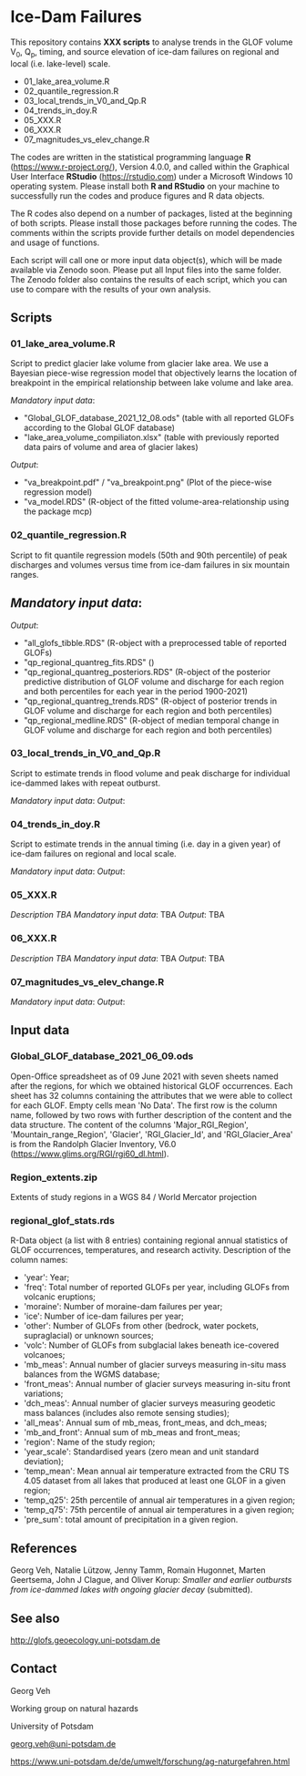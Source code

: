 # Ice-Dam Failures

This repository contains **XXX scripts** to analyse trends in the GLOF volume V<sub>0</sub>, Q<sub>p</sub>, timing, and source elevation of ice-dam failures on regional and local (i.e. lake-level) scale. 

- 01_lake_area_volume.R
- 02_quantile_regression.R
- 03_local_trends_in_V0_and_Qp.R
- 04_trends_in_doy.R
- 05_XXX.R
- 06_XXX.R
- 07_magnitudes_vs_elev_change.R

The codes are written in the statistical programming language **R** (https://www.r-project.org/), Version 4.0.0, and called within
the Graphical User Interface **RStudio** (https://rstudio.com) under a Microsoft Windows 10 operating system. 
Please install both **R and RStudio** on your machine to successfully run the codes and produce figures and R data objects.

The R codes also depend on a number of packages, listed at the beginning of both scripts. Please install those packages before running the codes. 
The comments within the scripts provide further details on model dependencies and usage of functions. 

Each script will call one or more input data object(s), which will be made available via Zenodo soon. 
Please put all Input files into the same folder.
The Zenodo folder also contains the results of each script, which you can use to compare with the results of your own analysis.

## Scripts

### 01_lake_area_volume.R

Script to predict glacier lake volume from glacier lake area. We use a Bayesian piece-wise
regression model that objectively learns the location of breakpoint in the empirical relationship between lake volume and lake area.

*Mandatory input data*: 
- "Global_GLOF_database_2021_12_08.ods" (table with all reported GLOFs according to the Global GLOF database)
- "lake_area_volume_compiliaton.xlsx" (table with previously reported data pairs of volume and area of glacier lakes)

*Output*: 
- "va_breakpoint.pdf" / "va_breakpoint.png" (Plot of the piece-wise regression model)
- "va_model.RDS" (R-object of the fitted volume-area-relationship using the package mcp)



### 02_quantile_regression.R

Script to fit quantile regression models (50th and 90th percentile) of peak discharges and volumes versus time 
from ice-dam failures in six mountain ranges. 

*Mandatory input data*: 
- 

*Output*: 
- "all_glofs_tibble.RDS" (R-object with a preprocessed table of reported GLOFs)
- "qp_regional_quantreg_fits.RDS" ()
- "qp_regional_quantreg_posteriors.RDS" (R-object of the posterior predictive distribution of GLOF volume and discharge for each region and both percentiles for each year in the period 1900-2021)
- "qp_regional_quantreg_trends.RDS" (R-object of posterior trends in GLOF volume and discharge for each region and both percentiles)
- "qp_regional_medline.RDS" (R-object of median temporal change in GLOF volume and discharge for each region and both percentiles)


### 03_local_trends_in_V0_and_Qp.R

Script to estimate trends in flood volume and peak discharge for individual ice-dammed lakes with repeat outburst. 

*Mandatory input data*: 
*Output*: 


### 04_trends_in_doy.R

Script to estimate trends in the annual timing (i.e. day in a given year) of ice-dam failures on regional and local scale.

*Mandatory input data*: 
*Output*: 


### 05_XXX.R


*Description TBA*
*Mandatory input data*: TBA
*Output*: TBA


### 06_XXX.R

*Description TBA*
*Mandatory input data*: TBA
*Output*: TBA


### 07_magnitudes_vs_elev_change.R

*Mandatory input data*: 
*Output*: 



## Input data

### Global_GLOF_database_2021_06_09.ods

Open-Office spreadsheet as of 09 June 2021 with seven sheets named after the regions, for which we obtained historical GLOF occurrences. 
Each sheet has 32 columns containing the attributes that we were able to collect for each GLOF. Empty cells mean 'No Data'. 
The first row is the column name, followed by two rows with further description of the content and the data structure.
The content of the columns 'Major_RGI_Region', 'Mountain_range_Region', 'Glacier',	'RGI_Glacier_Id', and	'RGI_Glacier_Area' is from the
Randolph Glacier Inventory, V6.0 (https://www.glims.org/RGI/rgi60_dl.html).


### Region_extents.zip

Extents of study regions in a WGS 84 / World Mercator projection


### regional_glof_stats.rds

R-Data object (a list with 8 entries) containing regional annual statistics of GLOF occurrences, temperatures, and research activity.
Description of the column names:
- 'year': Year;
- 'freq': Total number of reported GLOFs per year, including GLOFs from volcanic eruptions;
- 'moraine': Number of moraine-dam failures per year;
- 'ice': Number of ice-dam failures per year;
- 'other': Number of GLOFs from other (bedrock, water pockets, supraglacial) or unknown sources;
- 'volc': Number of GLOFs from subglacial lakes beneath ice-covered volcanoes;
- 'mb_meas': Annual number of glacier surveys measuring in-situ mass balances from the WGMS database;
- 'front_meas': Annual number of glacier surveys measuring in-situ front variations;
- 'dch_meas': Annual number of glacier surveys measuring geodetic mass balances (includes also remote sensing studies);
- 'all_meas': Annual sum of mb_meas, front_meas, and dch_meas;
- 'mb_and_front': Annual sum of mb_meas and front_meas;
- 'region': Name of the study region;
- 'year_scale': Standardised years (zero mean and unit standard deviation);
- 'temp_mean': Mean annual air temperature extracted from the CRU TS 4.05 dataset from all lakes that produced at least one GLOF in a given region;
- 'temp_q25': 25th percentile of annual air temperatures in a given region;
- 'temp_q75': 75th percentile of annual air temperatures in a given region;
- 'pre_sum': total amount of precipitation in a given region.



## References

Georg Veh, Natalie Lützow, Jenny Tamm, Romain Hugonnet, Marten Geertsema, John J Clague, and Oliver Korup: *Smaller and earlier outbursts from ice-dammed lakes with ongoing glacier decay* (submitted).

## See also

http://glofs.geoecology.uni-potsdam.de

## Contact

Georg Veh

Working group on natural hazards

University of Potsdam

georg.veh@uni-potsdam.de

https://www.uni-potsdam.de/de/umwelt/forschung/ag-naturgefahren.html
